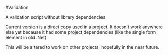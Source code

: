 #Validation

A validation script without library dependencies

Current version is a direct copy used in a project. It doesn't work anywhere else yet because it had some project dependencies (like the single form element in old .Net)

This will be altered to work on other projects, hopefully in the near future.
